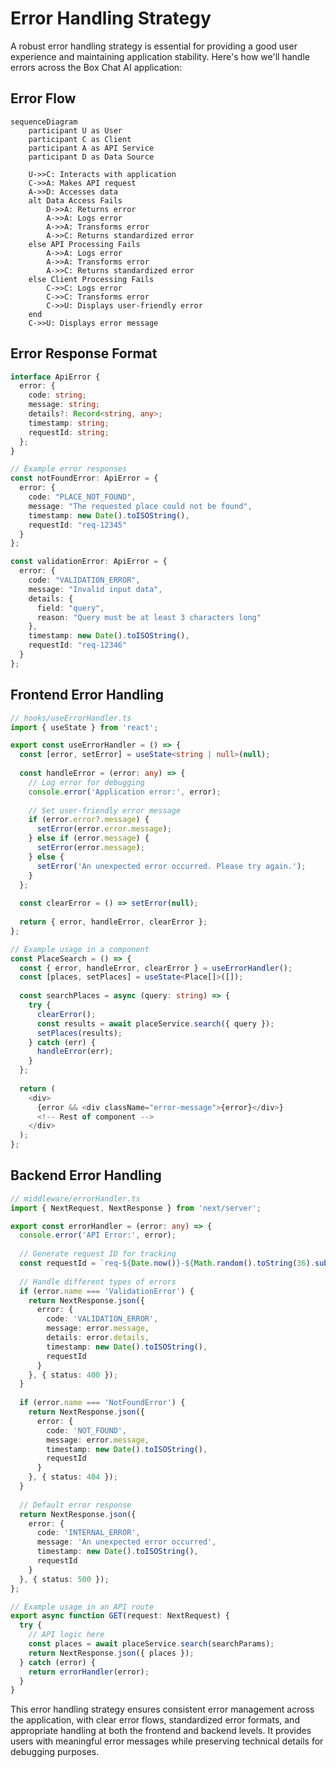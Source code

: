 # Error Handling Strategy

A robust error handling strategy is essential for providing a good user experience and maintaining application stability. Here's how we'll handle errors across the Box Chat AI application:

## Error Flow

```mermaid
sequenceDiagram
    participant U as User
    participant C as Client
    participant A as API Service
    participant D as Data Source

    U->>C: Interacts with application
    C->>A: Makes API request
    A->>D: Accesses data
    alt Data Access Fails
        D->>A: Returns error
        A->>A: Logs error
        A->>A: Transforms error
        A->>C: Returns standardized error
    else API Processing Fails
        A->>A: Logs error
        A->>A: Transforms error
        A->>C: Returns standardized error
    else Client Processing Fails
        C->>C: Logs error
        C->>C: Transforms error
        C->>U: Displays user-friendly error
    end
    C->>U: Displays error message
```

## Error Response Format

```typescript
interface ApiError {
  error: {
    code: string;
    message: string;
    details?: Record<string, any>;
    timestamp: string;
    requestId: string;
  };
}

// Example error responses
const notFoundError: ApiError = {
  error: {
    code: "PLACE_NOT_FOUND",
    message: "The requested place could not be found",
    timestamp: new Date().toISOString(),
    requestId: "req-12345"
  }
};

const validationError: ApiError = {
  error: {
    code: "VALIDATION_ERROR",
    message: "Invalid input data",
    details: {
      field: "query",
      reason: "Query must be at least 3 characters long"
    },
    timestamp: new Date().toISOString(),
    requestId: "req-12346"
  }
};
```

## Frontend Error Handling

```typescript
// hooks/useErrorHandler.ts
import { useState } from 'react';

export const useErrorHandler = () => {
  const [error, setError] = useState<string | null>(null);
  
  const handleError = (error: any) => {
    // Log error for debugging
    console.error('Application error:', error);
    
    // Set user-friendly error message
    if (error.error?.message) {
      setError(error.error.message);
    } else if (error.message) {
      setError(error.message);
    } else {
      setError('An unexpected error occurred. Please try again.');
    }
  };
  
  const clearError = () => setError(null);
  
  return { error, handleError, clearError };
};

// Example usage in a component
const PlaceSearch = () => {
  const { error, handleError, clearError } = useErrorHandler();
  const [places, setPlaces] = useState<Place[]>([]);
  
  const searchPlaces = async (query: string) => {
    try {
      clearError();
      const results = await placeService.search({ query });
      setPlaces(results);
    } catch (err) {
      handleError(err);
    }
  };
  
  return (
    <div>
      {error && <div className="error-message">{error}</div>}
      <!-- Rest of component -->
    </div>
  );
};
```

## Backend Error Handling

```typescript
// middleware/errorHandler.ts
import { NextRequest, NextResponse } from 'next/server';

export const errorHandler = (error: any) => {
  console.error('API Error:', error);
  
  // Generate request ID for tracking
  const requestId = `req-${Date.now()}-${Math.random().toString(36).substr(2, 9)}`;
  
  // Handle different types of errors
  if (error.name === 'ValidationError') {
    return NextResponse.json({
      error: {
        code: 'VALIDATION_ERROR',
        message: error.message,
        details: error.details,
        timestamp: new Date().toISOString(),
        requestId
      }
    }, { status: 400 });
  }
  
  if (error.name === 'NotFoundError') {
    return NextResponse.json({
      error: {
        code: 'NOT_FOUND',
        message: error.message,
        timestamp: new Date().toISOString(),
        requestId
      }
    }, { status: 404 });
  }
  
  // Default error response
  return NextResponse.json({
    error: {
      code: 'INTERNAL_ERROR',
      message: 'An unexpected error occurred',
      timestamp: new Date().toISOString(),
      requestId
    }
  }, { status: 500 });
};

// Example usage in an API route
export async function GET(request: NextRequest) {
  try {
    // API logic here
    const places = await placeService.search(searchParams);
    return NextResponse.json({ places });
  } catch (error) {
    return errorHandler(error);
  }
}
```

This error handling strategy ensures consistent error management across the application, with clear error flows, standardized error formats, and appropriate handling at both the frontend and backend levels. It provides users with meaningful error messages while preserving technical details for debugging purposes.
